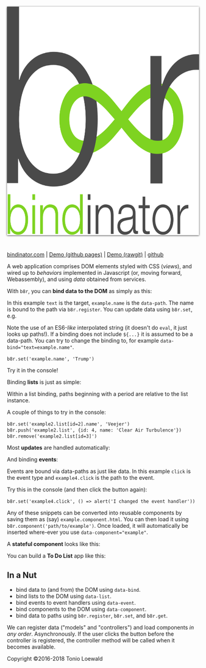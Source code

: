 <div style="text-align: center">
  <img
    alt="bindinator b∞r logo"
    style="width: 600px; height: 600px; padding: 5% 0; filter: drop-shadow(0 1px 2px rgba(0,0,0,0.75));"
    src="images/bindinator-logo.svg"
  >
</div>

[bindinator.com](http://bindinator.com/) |
[Demo (github pages)](https://tonioloewald.github.io/bindinator.js/) |
[Demo (rawgit)](https://rawgit.com/tonioloewald/bindinator.js/master/) |
[github](https://github.com/tonioloewald/bindinator.js)

A web application comprises DOM elements styled with CSS (*views*), and wired up to *behaviors* implemented in Javascript (or, moving forward, Webassembly), and using *data* obtained from services.

With `b8r`, you can **bind data to the DOM** as simply as this:

<div data-component="fiddle" data-path="components/drumpf"></div>

In this example `text` is the target, `example.name` is the `data-path`. The name is bound to the path
via `b8r.register`. You can update data using `b8r.set`, e.g.

Note the use of an ES6-*like* interpolated string (it doesn't do `eval`, it just looks up paths!).
If a binding does not include `${...}` it is assumed to be a data-path. You can try to change the
binding to, for example `data-bind="text=example.name"`.

```
b8r.set('example.name', 'Trump')
```

Try it in the console!

Binding **lists** is just as simple:

<div data-component="fiddle" data-path="components/list"></div>

Within a list binding, paths beginning with a period are relative to the list instance.

A couple of things to try in the console:

```
b8r.set('example2.list[id=2].name', 'Veejer')
b8r.push('example2.list', {id: 4, name: 'Clear Air Turbulence'})
b8r.remove('example2.list[id=3]')
```

Most **updates** are handled automatically:

<div data-component="fiddle" data-path="components/update"></div>

And binding **events**:

<div data-component="fiddle" data-path="components/events"></div>

Events are bound via data-paths as just like data. In this example `click` is the event type and `example4.click`
is the path to the event.

Try this in the console (and then click the button again):

```
b8r.set('example4.click', () => alert('I changed the event handler'))
```

Any of these snippets can be converted into reusable components by saving them as (say) `example.component.html`. 
You can then load it using `b8r.component('path/to/example')`. Once loaded, it will automatically be inserted
where-ever you use `data-component="example"`.

A **stateful component** looks like this:

<div data-component="fiddle" data-path="components/clock"></div>

You can build a **To Do List** app like this:

<div data-component="fiddle" data-path="components/todo"></div>

## In a Nut

- bind data to (and from) the DOM using `data-bind`.
- bind lists to the DOM using `data-list`.
- bind events to event handlers using `data-event`.
- bind components to the DOM using `data-component`. 
- bind data to paths using `b8r.register`, `b8r.set`, and `b8r.get`.

We can register data ("models" and "controllers") and load components *in any order*. Asynchronously.
If the user clicks the button before the controller is registered, the controller method will be called 
when it becomes available.

Copyright ©2016-2018 Tonio Loewald
